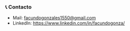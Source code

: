 ### 📞 Contacto
* Mail: facundogonzales1550@gmail.com
* LinkedIn: https://www.linkedin.com/in/facundogonza/
